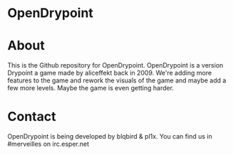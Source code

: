 OpenDrypoint
========

# About
This is the Github repository for OpenDrypoint. OpenDrypoint is a version Drypoint a game made by aliceffekt back in 2009.
We're adding more features to the game and rework the visuals of the game and maybe add a few more levels. Maybe the game is even getting harder.

# Contact 
OpenDrypoint is being developed by blqbird & pl1x. You can find us in #merveilles on irc.esper.net
